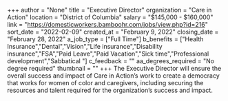 +++
author = "None"
title = "Executive Director"
organization = "Care in Action"
location = "District of Columbia"
salary = "$145,000 - $160,000"
link = "https://domesticworkers.bamboohr.com/jobs/view.php?id=216"
sort_date = "2022-02-09"
created_at = "February 9, 2022"
closing_date = "February 28, 2022"
a_job_type = ["Full Time"]
b_benefits = ["Health Insurance","Dental","Vision","Life insurance","Disability insurance","FSA","Paid Leave","Paid Vacation","Sick time","Professional development","Sabbatical "]
c_feedback = ""
aa_degrees_required = "No degree required"
thumbnail = ""
+++
The Executive Director will ensure the overall success and impact of Care in Action’s work to create a democracy that works for women of color and caregivers, including securing the resources and talent required for the organization’s success and impact.